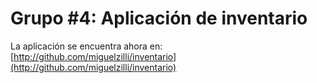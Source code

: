Grupo #4: Aplicación de inventario
==================================

La aplicación se encuentra ahora en: [http://github.com/miguelzilli/inventario](http://github.com/miguelzilli/inventario)